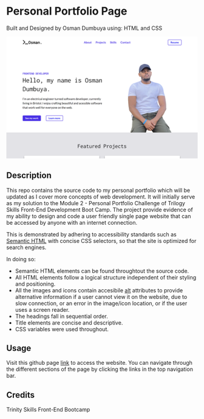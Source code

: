 # Personal Portfolio Page

Built and Designed by Osman Dumbuya using: HTML and CSS

![Screenshot of the webpage](./images/OsmanPortfolio_.png)

## Description

This repo contains the source code to my personal portfolio which will be updated as I cover more concepts of web development. It will initially serve as my solution to the Module 2 - Personal Portfolio Challenge of Trilogy Skills Front-End Development Boot Camp. The project provide evidence of my ability to design and code a user friendly single page website that can be accessed by anyone with an internet connection.

This is demonstrated by adhering to accessibility standards such as [Semantic HTML](https://www.w3schools.com/html/html5_semantic_elements.asp) with concise CSS selectors, so that the site is optimized for search engines.

In doing so:

- Semantic HTML elements can be found throughtout the source code.
- All HTML elements follow a logical structure independent of their styling and positioning.
- All the images and icons contain accesibile [alt](https://www.w3schools.com/tags/att_img_alt.asp) attributes to provide alternative information if a user cannot view it on the website, due to slow connection, or an error in the image/icon location, or if the user uses a screen reader.
- The headings fall in sequential order.
- Title elements are concise and descriptive.
- CSS variables were used throughout.

## Usage

Visit this github page [link](https://osmantolo.github.io/OsmanPortfolio/) to access the website. You can navigate through the different sections of the page by clicking the links in the top navigation bar.

## Credits

Trinity Skills Front-End Bootcamp
